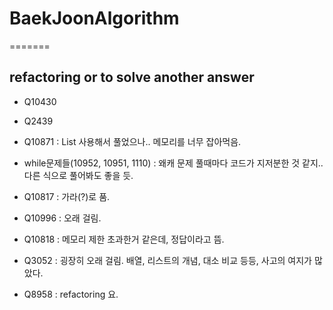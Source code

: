 # BaekJoonAlgorithm

=======

## refactoring or to solve another answer

- Q10430 

- Q2439

- Q10871 : List 사용해서 풀었으나.. 메모리를 너무 잡아먹음.

- while문제들(10952, 10951, 1110) : 왜캐 문제 풀때마다 코드가 지저분한 것 같지.. 다른 식으로 풀어봐도 좋을 듯.

- Q10817 : 가라(?)로 품.

- Q10996 : 오래 걸림.

- Q10818 : 메모리 제한 초과한거 같은데, 정답이라고 뜸. 

- Q3052 : 굉장히 오래 걸림. 배열, 리스트의 개념, 대소 비교 등등, 사고의 여지가 많았다.

- Q8958 : refactoring 요.

